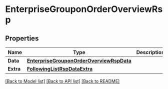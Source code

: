 # EnterpriseGrouponOrderOverviewRsp

## Properties

Name | Type | Description | Notes
------------ | ------------- | ------------- | -------------
**Data** | [**EnterpriseGrouponOrderOverviewRspData**](EnterpriseGrouponOrderOverviewRsp_data.md) |  | [optional] 
**Extra** | [**FollowingListRspDataExtra**](FollowingListRsp_data_extra.md) |  | [optional] 

[[Back to Model list]](../README.md#documentation-for-models) [[Back to API list]](../README.md#documentation-for-api-endpoints) [[Back to README]](../README.md)


